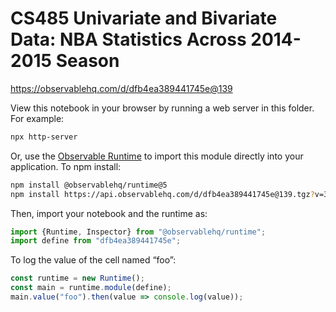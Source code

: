 # CS485 Univariate and Bivariate Data: NBA Statistics Across 2014-2015 Season

https://observablehq.com/d/dfb4ea389441745e@139

View this notebook in your browser by running a web server in this folder. For
example:

~~~sh
npx http-server
~~~

Or, use the [Observable Runtime](https://github.com/observablehq/runtime) to
import this module directly into your application. To npm install:

~~~sh
npm install @observablehq/runtime@5
npm install https://api.observablehq.com/d/dfb4ea389441745e@139.tgz?v=3
~~~

Then, import your notebook and the runtime as:

~~~js
import {Runtime, Inspector} from "@observablehq/runtime";
import define from "dfb4ea389441745e";
~~~

To log the value of the cell named “foo”:

~~~js
const runtime = new Runtime();
const main = runtime.module(define);
main.value("foo").then(value => console.log(value));
~~~
